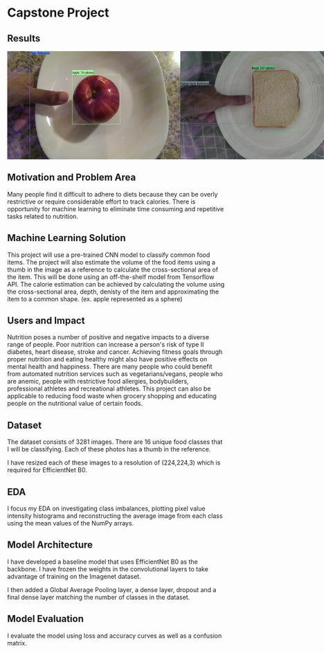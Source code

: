 # Capstone Project

## Results

<div style="display:flex">
  <img src="https://raw.githubusercontent.com/hmckin/Capstone/master/ResultsScreenshots/PredictedApple.png" alt="Screenshot 1" width="400" height="250">
  <img src="https://raw.githubusercontent.com/hmckin/Capstone/master/ResultsScreenshots/PredictedBread.png" alt="Screenshot 2" width="400" height="250">
</div>

## Motivation and Problem Area

Many people find it difficult to adhere to diets because they can be overly restrictive or require considerable effort to track calories.
There is opportunity for machine learning to eliminate time consuming and repetitive tasks related to nutrition.

## Machine Learning Solution

This project will use a pre-trained CNN model to classify common food items. The project will also estimate the volume of the food items using a thumb in the image as a reference to calculate the cross-sectional area of the item. This will be done using an off-the-shelf model from Tensorflow API. The calorie estimation can be achieved by calculating the volume using the cross-sectional area, depth, denisty of the item and approximating the item to a common shape. (ex. apple represented as a sphere)

## Users and Impact

Nutrition poses a number of positive and negative impacts to a diverse range of people. Poor nutrition can increase a person's risk of type II diabetes, heart disease, stroke and cancer. Achieving fitness goals through proper nutrition and eating healthy might also have positive effects on mental health and happiness. There are many people who could benefit from automated nutrition services such as vegetarians/vegans, people who are anemic, people with restrictive food allergies, bodybuilders, professional athletes and recreational athletes. This project can also be applicable to reducing food waste when grocery shopping and educating people on the nutritional value of certain foods.

## Dataset

The dataset consists of 3281 images. There are 16 unique food classes that I will be classifying. Each of these photos has a thumb in the reference. 

I have resized each of these images to a resolution of (224,224,3) which is required for EfficientNet B0. 

## EDA

I focus my EDA on investigating class imbalances, plotting pixel value intensity histograms and reconstructing the average image from each class using the mean values of the NumPy arrays. 

## Model Architecture

I have developed a baseline model that uses EfficientNet B0 as the backbone. I have frozen the weights in the convolutional layers to take advantage of training on the Imagenet dataset. 

I then added a Global Average Pooling layer, a dense layer, dropout and a final dense layer matching the number of classes in the dataset. 

## Model Evaluation

I evaluate the model using loss and accuracy curves as well as a confusion matrix.
